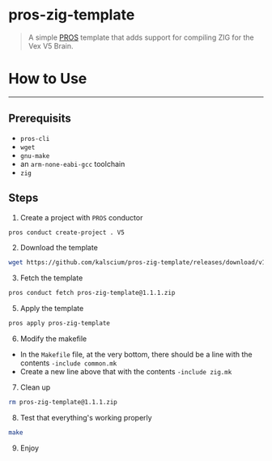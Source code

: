 # pros-zig-template
> A simple [PROS](https://github.com/purduesigbots/pros) template that adds support for compiling ZIG for the Vex V5 Brain.

# How to Use
---
## Prerequisits
- `pros-cli`
- `wget`
- `gnu-make`
- an `arm-none-eabi-gcc` toolchain
- `zig`
## Steps
1. Create a project with `PROS` conductor
  ```sh
  pros conduct create-project . V5
  ```
2. Download the template
  ```sh
  wget https://github.com/kalscium/pros-zig-template/releases/download/v1.1.2/pros-zig-template@1.1.1.zip
  ```
3. Fetch the template
  ```sh
  pros conduct fetch pros-zig-template@1.1.1.zip
  ```
5. Apply the template
  ```sh
  pros apply pros-zig-template
  ```
6. Modify the makefile
  - In the `Makefile` file, at the very bottom, there should be a line
    with the contents `-include common.mk`
  - Create a new line above that with the contents `-include zig.mk`
7. Clean up
  ```sh
  rm pros-zig-template@1.1.1.zip
  ```
8. Test that everything's working properly
  ```sh
  make
  ```
9. Enjoy
